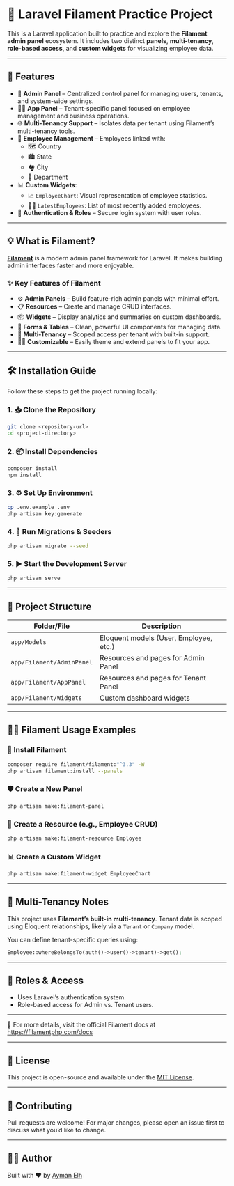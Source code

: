 # 📘 Laravel Filament Practice Project

This is a Laravel application built to practice and explore the **Filament admin panel** ecosystem. It includes two distinct **panels**, **multi-tenancy**, **role-based access**, and **custom widgets** for visualizing employee data.

---

## 🚀 Features

- 🧭 **Admin Panel** – Centralized control panel for managing users, tenants, and system-wide settings.
- 🧑‍💼 **App Panel** – Tenant-specific panel focused on employee management and business operations.
- 🌐 **Multi-Tenancy Support** – Isolates data per tenant using Filament’s multi-tenancy tools.
- 👥 **Employee Management** – Employees linked with:
    - 🗺️ Country
    - 🏙️ State
    - 🏘️ City
    - 🏢 Department
- 📊 **Custom Widgets**:
    - 📈 `EmployeeChart`: Visual representation of employee statistics.
    - 🕵️‍♂️ `LatestEmployees`: List of most recently added employees.
- 🔐 **Authentication & Roles** – Secure login system with user roles.

---

## 💡 What is Filament?

**[Filament](https://filamentphp.com/)** is a modern admin panel framework for Laravel. It makes building admin interfaces faster and more enjoyable.

### ✨ Key Features of Filament
- ⚙️ **Admin Panels** – Build feature-rich admin panels with minimal effort.
- 📋 **Resources** – Create and manage CRUD interfaces.
- 📦 **Widgets** – Display analytics and summaries on custom dashboards.
- 🧾 **Forms & Tables** – Clean, powerful UI components for managing data.
- 🧩 **Multi-Tenancy** – Scoped access per tenant with built-in support.
- 🧑‍🎨 **Customizable** – Easily theme and extend panels to fit your app.

---

## 🛠️ Installation Guide

Follow these steps to get the project running locally:

### 1. 📥 Clone the Repository

```bash
git clone <repository-url>
cd <project-directory>
```


### 2. 📦 Install Dependencies

```bash
composer install
npm install
```

### 3. ⚙️ Set Up Environment

```bash
cp .env.example .env
php artisan key:generate
```

### 4. 🧬 Run Migrations & Seeders

```bash
php artisan migrate --seed
```

### 5. ▶️ Start the Development Server

```bash
php artisan serve
```

---

## 🧱 Project Structure

| Folder/File               | Description                            |
| ------------------------- | -------------------------------------- |
| `app/Models`              | Eloquent models (User, Employee, etc.) |
| `app/Filament/AdminPanel` | Resources and pages for Admin Panel    |
| `app/Filament/AppPanel`   | Resources and pages for Tenant Panel   |
| `app/Filament/Widgets`    | Custom dashboard widgets               |

---

## 🧑‍💻 Filament Usage Examples

### 🧰 Install Filament

```bash
composer require filament/filament:"^3.3" -W
php artisan filament:install --panels
```

### 🛡️ Create a New Panel

```bash
php artisan make:filament-panel
```

### 🧾 Create a Resource (e.g., Employee CRUD)

```bash
php artisan make:filament-resource Employee
```

### 📊 Create a Custom Widget

```bash
php artisan make:filament-widget EmployeeChart
```

---

## 🏢 Multi-Tenancy Notes

This project uses **Filament’s built-in multi-tenancy**. Tenant data is scoped using Eloquent relationships, likely via a `Tenant` or `Company` model.

You can define tenant-specific queries using:

```php
Employee::whereBelongsTo(auth()->user()->tenant)->get();
```

---

## 🔐 Roles & Access

* Uses Laravel’s authentication system.
* Role-based access for Admin vs. Tenant users.

---

🔗 For more details, visit the official Filament docs at https://filamentphp.com/docs

---

## 📄 License

This project is open-source and available under the [MIT License](LICENSE).

---

## 🤝 Contributing

Pull requests are welcome! For major changes, please open an issue first to discuss what you’d like to change.

---

## 👨‍💻 Author

Built with ❤️ by [Ayman Elh](https://www.github.com/AymanElh)

